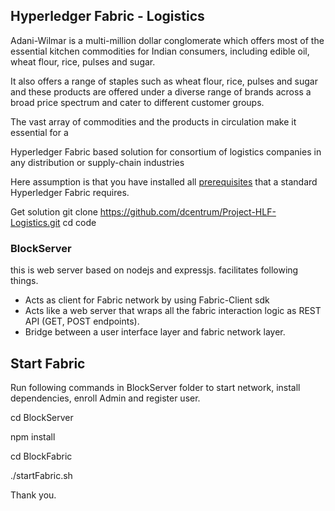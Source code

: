 ## Hyperledger Fabric - Logistics

Adani-Wilmar is a multi-million dollar conglomerate which offers most of the essential kitchen commodities for Indian consumers, including edible oil, wheat flour, rice, pulses and sugar.

It also offers a range of staples such as wheat flour, rice, pulses and sugar and these products are offered under a diverse range of brands across a broad price spectrum and cater to different customer groups.

The vast array of commodities and the products in circulation make it essential for a 

Hyperledger Fabric based solution for consortium of logistics companies in any distribution or supply-chain industries

Here assumption is that you have installed all [prerequisites](https://hyperledger-fabric.readthedocs.io/en/release-1.3/prereqs.html) that a standard Hyperledger Fabric requires.

Get solution
git clone https://github.com/dcentrum/Project-HLF-Logistics.git
cd code

### BlockServer
this is web server based on nodejs and expressjs. facilitates following things.
* Acts as client for Fabric network by using Fabric-Client sdk
* Acts like a web server that wraps all the fabric interaction logic as REST API (GET, POST endpoints).
* Bridge between a user interface layer and fabric network layer.


## Start Fabric
Run following commands in BlockServer folder to start network, install dependencies, enroll Admin and register user.


cd BlockServer

npm install

cd BlockFabric

./startFabric.sh


<!-- ## Start Web server
Run following commands in BlockServer folder to start the web server

node app.js

## Set up User interface
Open another terminal and run following commands in BlockClient folder to start the user interface application.

cd BlockClient

npm install -g @angular/cli

npm install

ng serve


After completion of above commands. open any web browser and follow this link http://localhost:4200


## Stop the network
To stop network after testing, run the given commands in BlockFabric folder
cd BlockFabric

./stop.sh

## Kill the network
To kill the complete network, use the ./teardown.sh in BlockFabric folder

cd BlockFabric

./teardown.sh
 -->



Thank you.
